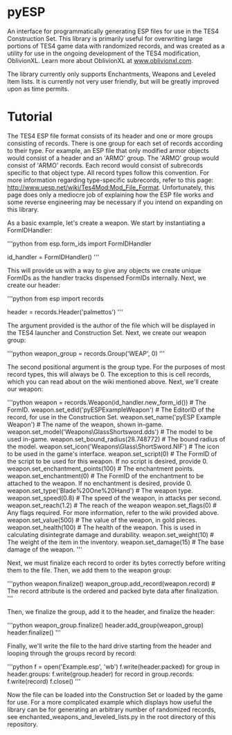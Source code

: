 # pyESP
An interface for programmatically generating ESP files for use in the TES4 Construction Set.
This library is primarily useful for overwriting large portions of TES4 game data with randomized records, and was created as a utility for use in the ongoing development of the TES4 modification, OblivionXL. Learn more about OblivionXL at www.oblivionxl.com.

The library currently only supports Enchantments, Weapons and Leveled Item lists. It is currently not very user friendly, but will be greatly improved upon as time permits.

# Tutorial
The TES4 ESP file format consists of its header and one or more groups consisting of records. There is one group for each set of records according to their type. For example, an ESP file that only modified armor objects would consist of a header and an 'ARMO' group. The 'ARMO' group would consist of 'ARMO' records. Each record would consist of subrecords specific to that object type. All record types follow this convention. For more information regarding type-specific subrecords, refer to this page: http://www.uesp.net/wiki/Tes4Mod:Mod_File_Format. Unfortunately, this page does only a mediocre job of explaining how the ESP file works and some reverse engineering may be necessary if you intend on expanding on this library.

As a basic example, let's create a weapon. We start by instantiating a FormIDHandler:

'''python
from esp.form_ids import FormIDHandler

id_handler = FormIDHandler()
'''

This will provide us with a way to give any objects we create unique FormIDs as the handler tracks dispensed FormIDs internally. Next, we create our header:

'''python
from esp import records

header = records.Header('palmettos')
'''

The argument provided is the author of the file which will be displayed in the TES4 launcher and Construction Set. Next, we create our weapon group:

'''python
weapon_group = records.Group('WEAP', 0)
'''

The second positional argument is the group type. For the purposes of most record types, this will always be 0. The exception to this is cell records, which you can read about on the wiki mentioned above. Next, we'll create our weapon:

'''python
weapon = records.Weapon(id_handler.new_form_id()) # The FormID.
weapon.set_edid('pyESPExampleWeapon') # The EditorID of the record, for use in the Construction Set.
weapon.set_name('pyESP Example Weapon') # The name of the weapon, shown in-game.
weapon.set_model('Weapons\\GlassShortsword.dds') # The model to be used in-game.
weapon.set_bound_radius(28.748772) # The bound radius of the model.
weapon.set_icon('Weapons\\Glass\\ShortSword.NIF') # The icon to be used in the game's interface.
weapon.set_script(0) # The FormID of the script to be used for this weapon. If no script is desired, provide 0.
weapon.set_enchantment_points(100) # The enchantment points.
weapon.set_enchantment(0) # The FormID of the enchantment to be attached to the weapon. If no enchantment is desired, provide 0.
weapon.set_type('Blade%20One%20Hand') # The weapon type.
weapon.set_speed(0.8) # The speed of the weapon, in attacks per second.
weapon.set_reach(1.2) # The reach of the weapon
weapon.set_flags(0) # Any flags required. For more information, refer to the wiki provided above.
weapon.set_value(500) # The value of the weapon, in gold pieces.
weapon.set_health(100) # The health of the weapon. This is used in calculating disintegrate damage and durability.
weapon.set_weight(10) # The weight of the item in the inventory.
weapon.set_damage(15) # The base damage of the weapon.
'''

Next, we must finalize each record to order its bytes correctly before writing them to the file. Then, we add them to the weapon group:

'''python
weapon.finalize()
weapon_group.add_record(weapon.record) # The record attribute is the ordered and packed byte data after finalization.
'''

Then, we finalize the group, add it to the header, and finalize the header:

'''python
weapon_group.finalize()
header.add_group(weapon_group)
header.finalize()
'''

Finally, we'll write the file to the hard drive starting from the header and looping through the groups record by record:

'''python
f = open('Example.esp', 'wb')
f.write(header.packed)
for group in header.groups:
    f.write(group.header)
    for record in group.records:
        f.write(record)
f.close()
'''

Now the file can be loaded into the Construction Set or loaded by the game for use. For a more complicated example which displays how useful the library can be for generating an arbitrary number of randomized records, see enchanted_weapons_and_leveled_lists.py in the root directory of this repository.